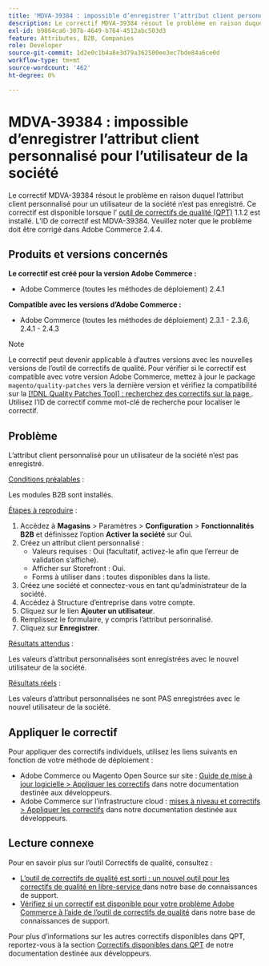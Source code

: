 ```yaml
---
title: 'MDVA-39384 : impossible d’enregistrer l’attribut client personnalisé pour l’utilisateur de la société'
description: Le correctif MDVA-39384 résout le problème en raison duquel l’attribut client personnalisé pour un utilisateur de la société n’est pas enregistré. Ce correctif est disponible lorsque l’[outil de correctifs de qualité (QPT)](/help/announcements/adobe-commerce-announcements/magento-quality-patches-released-new-tool-to-self-serve-quality-patches.md) 1.1.2 est installé. L’ID de correctif est MDVA-39384. Veuillez noter que le problème doit être corrigé dans Adobe Commerce 2.4.4.
exl-id: b9864ca6-307b-4649-b764-4512abc503d3
feature: Attributes, B2B, Companies
role: Developer
source-git-commit: 1d2e0c1b4a8e3d79a362500ee3ec7bde84a6ce0d
workflow-type: tm+mt
source-wordcount: '462'
ht-degree: 0%

---
```


# MDVA-39384 : impossible d’enregistrer l’attribut client personnalisé pour l’utilisateur de la société

Le correctif MDVA-39384 résout le problème en raison duquel l’attribut client personnalisé pour un utilisateur de la société n’est pas enregistré. Ce correctif est disponible lorsque l’ [outil de correctifs de qualité (QPT)](/help/announcements/adobe-commerce-announcements/magento-quality-patches-released-new-tool-to-self-serve-quality-patches.md) 1.1.2 est installé. L’ID de correctif est MDVA-39384. Veuillez noter que le problème doit être corrigé dans Adobe Commerce 2.4.4.

## Produits et versions concernés

**Le correctif est créé pour la version Adobe Commerce :**

* Adobe Commerce (toutes les méthodes de déploiement) 2.4.1

**Compatible avec les versions d’Adobe Commerce :**

* Adobe Commerce (toutes les méthodes de déploiement) 2.3.1 - 2.3.6, 2.4.1 - 2.4.3

>[!NOTE]
>
>Le correctif peut devenir applicable à d’autres versions avec les nouvelles versions de l’outil de correctifs de qualité. Pour vérifier si le correctif est compatible avec votre version Adobe Commerce, mettez à jour le package `magento/quality-patches` vers la dernière version et vérifiez la compatibilité sur la [[!DNL Quality Patches Tool] : recherchez des correctifs sur la page ](https://devdocs.magento.com/quality-patches/tool.html#patch-grid). Utilisez l’ID de correctif comme mot-clé de recherche pour localiser le correctif.

## Problème

L’attribut client personnalisé pour un utilisateur de la société n’est pas enregistré.

<u>Conditions préalables</u> :

Les modules B2B sont installés.

<u>Étapes à reproduire</u> :

1. Accédez à **Magasins** > Paramètres > **Configuration** > **Fonctionnalités B2B** et définissez l’option **Activer la société** sur Oui.
1. Créez un attribut client personnalisé :
   * Valeurs requises : Oui (facultatif, activez-le afin que l’erreur de validation s’affiche).
   * Afficher sur Storefront : Oui.
   * Forms à utiliser dans : toutes disponibles dans la liste.
1. Créez une société et connectez-vous en tant qu’administrateur de la société.
1. Accédez à Structure d’entreprise dans votre compte.
1. Cliquez sur le lien **Ajouter un utilisateur**.
1. Remplissez le formulaire, y compris l’attribut personnalisé.
1. Cliquez sur **Enregistrer**.

<u>Résultats attendus</u> :

Les valeurs d’attribut personnalisées sont enregistrées avec le nouvel utilisateur de la société.

<u>Résultats réels</u> :

Les valeurs d’attribut personnalisées ne sont PAS enregistrées avec le nouvel utilisateur de la société.

## Appliquer le correctif

Pour appliquer des correctifs individuels, utilisez les liens suivants en fonction de votre méthode de déploiement :

* Adobe Commerce ou Magento Open Source sur site : [Guide de mise à jour logicielle > Appliquer les correctifs](https://devdocs.magento.com/guides/v2.4/comp-mgr/patching/mqp.html) dans notre documentation destinée aux développeurs.
* Adobe Commerce sur l’infrastructure cloud : [mises à niveau et correctifs > Appliquer les correctifs](https://devdocs.magento.com/cloud/project/project-patch.html) dans notre documentation destinée aux développeurs.

## Lecture connexe

Pour en savoir plus sur l’outil Correctifs de qualité, consultez :

* [ L’outil de correctifs de qualité est sorti : un nouvel outil pour les correctifs de qualité en libre-service ](/help/announcements/adobe-commerce-announcements/magento-quality-patches-released-new-tool-to-self-serve-quality-patches.md) dans notre base de connaissances de support.
* [Vérifiez si un correctif est disponible pour votre problème Adobe Commerce à l’aide de l’outil de correctifs de qualité](/help/support-tools/patches-available-in-qpt-tool/check-patch-for-magento-issue-with-magento-quality-patches.md) dans notre base de connaissances de support.

Pour plus d’informations sur les autres correctifs disponibles dans QPT, reportez-vous à la section [Correctifs disponibles dans QPT](https://devdocs.magento.com/quality-patches/tool.html#patch-grid) de notre documentation destinée aux développeurs.
